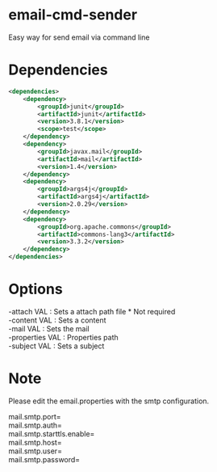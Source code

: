 # email-cmd-sender
Easy way for send email via command line

# Dependencies
```xml
<dependencies>
    <dependency>
        <groupId>junit</groupId>
        <artifactId>junit</artifactId>
        <version>3.8.1</version>
        <scope>test</scope>
    </dependency>
    <dependency>
        <groupId>javax.mail</groupId>
        <artifactId>mail</artifactId>
        <version>1.4</version>
    </dependency>
    <dependency>
        <groupId>args4j</groupId>
        <artifactId>args4j</artifactId>
        <version>2.0.29</version>
    </dependency>
    <dependency>
        <groupId>org.apache.commons</groupId>
        <artifactId>commons-lang3</artifactId>
        <version>3.3.2</version>
    </dependency>
</dependencies>
```

# Options

 -attach VAL     : Sets a attach path file * Not required
 <br/>
 -content VAL    : Sets a content
 <br/>
 -mail VAL       : Sets the mail
 <br/>
 -properties VAL : Properties path
 <br/>
 -subject VAL    : Sets a subject
 
# Note
 
 Please edit the email.properties with the smtp configuration.
 
mail.smtp.port=<br/>
mail.smtp.auth=<br/>
mail.smtp.starttls.enable=<br/>
mail.smtp.host=<br/>
mail.smtp.user=<br/>
mail.smtp.password=<br/>
